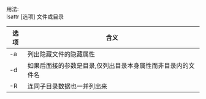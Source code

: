 
用法:  
lsattr [选项] 文件或目录


选项 | 含义
---|---
-a | 列出隐藏文件的隐藏属性
-d | 如果后面接的参数是目录,仅列出目录本身属性而非目录内的文件名
-R | 连同子目录数据也一并列出来


